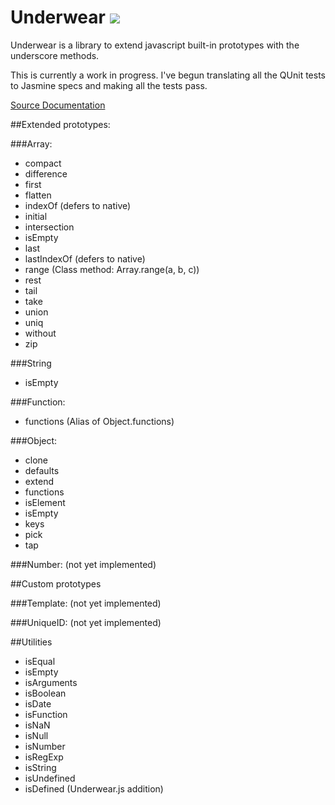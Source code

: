 Underwear [![](https://secure.travis-ci.org/daytonn/underwear.png?branch=master)](http://travis-ci.org/daytonn/underwear)
=========

Underwear is a library to extend javascript built-in prototypes with the
underscore methods.

This is currently a work in progress. I've begun translating all the
QUnit tests to Jasmine specs and making all the tests pass.

[Source Documentation](http://daytonn.github.com/underwear/docs/underwear.html)

##Extended prototypes:

###Array:
 - compact
 - difference
 - first
 - flatten
 - indexOf (defers to native)
 - initial
 - intersection
 - isEmpty
 - last
 - lastIndexOf (defers to native)
 - range (Class method: Array.range(a, b, c))
 - rest
 - tail
 - take
 - union
 - uniq
 - without
 - zip


###String
 - isEmpty

###Function:
 - functions (Alias of Object.functions)

###Object:
 - clone
 - defaults
 - extend
 - functions
 - isElement
 - isEmpty
 - keys
 - pick
 - tap


###Number:
(not yet implemented)

##Custom prototypes

###Template:
(not yet implemented)

###UniqueID:
(not yet implemented)

##Utilities
 - isEqual
 - isEmpty
 - isArguments
 - isBoolean
 - isDate
 - isFunction
 - isNaN
 - isNull
 - isNumber
 - isRegExp
 - isString
 - isUndefined
 - isDefined (Underwear.js addition)